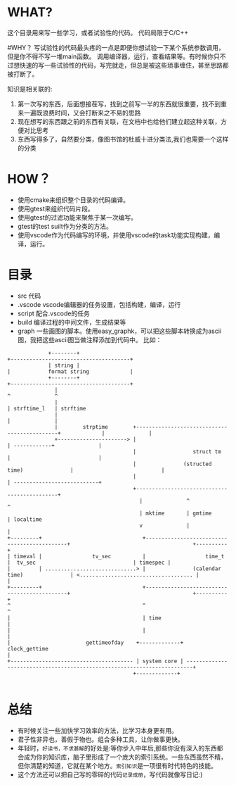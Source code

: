 # WHAT?
这个目录用来写一些学习，或者试验性的代码。
代码局限于C/C++

#WHY？
写试验性的代码最头疼的一点是即便你想试验一下某个系统参数调用，但是你不得不写一堆main函数。
调用编译器，运行，查看结果等。有时候你只不过想快速的写一些试验性的代码，写完就走，但总是被这些琐事缠住，甚至思路都被打断了。

知识是相关联的:
1. 第一次写的东西，后面想接茬写，找到之前写一半的东西就很重要，找不到重来一遍既浪费时间，又会打断来之不易的思路
2. 现在想写的东西跟之前的东西有关联，在文档中也给他们建立起这种关联，方便对比思考
3. 东西写得多了，自然要分类，像图书馆的杜威十进分类法,我们也需要一个这样的分类

# HOW？
- 使用cmake来组织整个目录的代码编译。
- 使用gtest来组织代码片段。
- 使用gtest的过滤功能来聚焦于某一次编写。
- gtest的test suilt作为分类的方法。
- 使用vscode作为代码编写的环境，并使用vscode的task功能实现构建，编译，运行。

# 目录
   - src   代码
   - .vscode vscode编辑器的任务设置，包括构建，编译，运行
   - script 配合.vscode的任务
   - build 编译过程的中间文件，生成结果等
   - graph 一些画图的脚本。使用easy_graphk，可以把这些脚本转换成为ascii图，我把这些ascii图当做注释添加到代码中。
   比如：
   ```
                +--------+                                                                           +--------------------------------------+
                | string |                                                                           |            format string             |
                +--------+                                                                           +--------------------------------------+
                  |                                                                                    ^              ^
                  |                                                                                    | strftime_l   | strftime
                  |                                                                                    |              |
                  |        strptime        +---------------------------------------------+             |              |
                  +----------------------> |                                             | ------------+              |
                                           |                  struct tm                  |                            |
                                           |               (structed time)               |                            |
                                           |                                             | ---------------------------+
                                           +---------------------------------------------+
                                             |              ^                 ^
                                             | mktime       | gmtime          | localtime
                                             v              |                 |
+---------+                                +---------------------------------------------+                                       +----------+
| timeval |                tv_sec          |                   time_t                    |  tv_sec                               | timespec |
|         | .............................> |               (calendar time)               | <.................................... |          |
+---------+                                +---------------------------------------------+                                       +----------+
  ^                                          ^                                                                                     ^
  |                                          | time                                                                                |
  |                                          |                                                                                     |
  |                        gettimeofday    +-------------+  clock_gettime                                                          |
  +--------------------------------------- | system core | ------------------------------------------------------------------------+
                                           +-------------+


   ```

# 总结
- 有时候关注一些加快学习效率的方法，比学习本身更有用。
- 君子性非异也，善假于物也。组合多种工具，让你做事更快。
- 年轻时，`好读书，不求甚解`的好处是:等你步入中年后,那些你没有深入的东西都会成为你的知识库，脑子里形成了一个庞大的索引系统。一些东西虽然不精，但你清楚的知道，它就在某个地方。`索引知识`是一项很有时代特色的技能。
- 这个方法还可以把自己写的零碎的代码`记录成册`，写代码就像写日记:)
